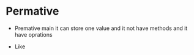 # Permative 

 - Premative main it can store one value and it not have methods and it have oprations 

 - Like 
